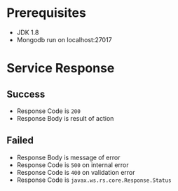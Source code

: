 # Prerequisites
* JDK 1.8
* Mongodb run on localhost:27017

# Service Response

## Success
* Response Code is `200`
* Response Body is result of action

## Failed
* Response Body is message of error
* Response Code is `500` on internal error
* Response Code is `400` on validation error
* Response Code is `javax.ws.rs.core.Response.Status`


